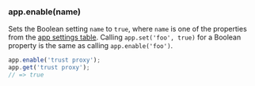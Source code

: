 <h3 id='app.enable'>app.enable(name)</h3>

Sets the Boolean setting `name` to `true`, where `name` is one of the properties from the [app settings table](#app.settings.table).
Calling `app.set('foo', true)` for a Boolean property is the same as calling `app.enable('foo')`.

```js
app.enable('trust proxy');
app.get('trust proxy');
// => true
```
